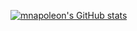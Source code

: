[![mnapoleon's GitHub stats](https://github-readme-stats.vercel.app/api?username=mnapoleon)](https://github.com/mnapoleon/github-readme-stats)